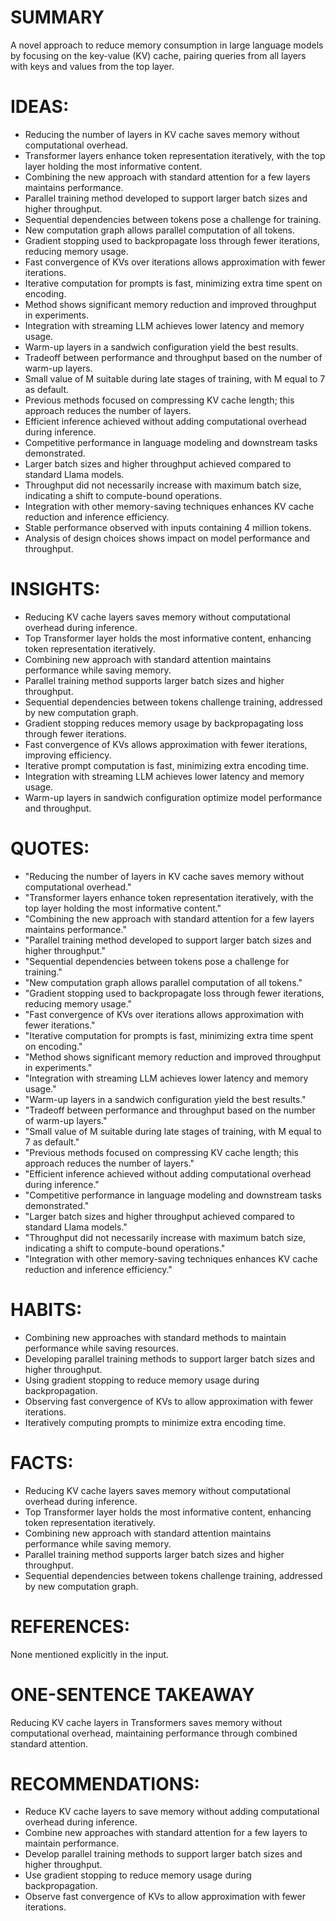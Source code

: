 # SUMMARY
A novel approach to reduce memory consumption in large language models by focusing on the key-value (KV) cache, pairing queries from all layers with keys and values from the top layer.

# IDEAS:
- Reducing the number of layers in KV cache saves memory without computational overhead.
- Transformer layers enhance token representation iteratively, with the top layer holding the most informative content.
- Combining the new approach with standard attention for a few layers maintains performance.
- Parallel training method developed to support larger batch sizes and higher throughput.
- Sequential dependencies between tokens pose a challenge for training.
- New computation graph allows parallel computation of all tokens.
- Gradient stopping used to backpropagate loss through fewer iterations, reducing memory usage.
- Fast convergence of KVs over iterations allows approximation with fewer iterations.
- Iterative computation for prompts is fast, minimizing extra time spent on encoding.
- Method shows significant memory reduction and improved throughput in experiments.
- Integration with streaming LLM achieves lower latency and memory usage.
- Warm-up layers in a sandwich configuration yield the best results.
- Tradeoff between performance and throughput based on the number of warm-up layers.
- Small value of M suitable during late stages of training, with M equal to 7 as default.
- Previous methods focused on compressing KV cache length; this approach reduces the number of layers.
- Efficient inference achieved without adding computational overhead during inference.
- Competitive performance in language modeling and downstream tasks demonstrated.
- Larger batch sizes and higher throughput achieved compared to standard Llama models.
- Throughput did not necessarily increase with maximum batch size, indicating a shift to compute-bound operations.
- Integration with other memory-saving techniques enhances KV cache reduction and inference efficiency.
- Stable performance observed with inputs containing 4 million tokens.
- Analysis of design choices shows impact on model performance and throughput.

# INSIGHTS:
- Reducing KV cache layers saves memory without computational overhead during inference.
- Top Transformer layer holds the most informative content, enhancing token representation iteratively.
- Combining new approach with standard attention maintains performance while saving memory.
- Parallel training method supports larger batch sizes and higher throughput.
- Sequential dependencies between tokens challenge training, addressed by new computation graph.
- Gradient stopping reduces memory usage by backpropagating loss through fewer iterations.
- Fast convergence of KVs allows approximation with fewer iterations, improving efficiency.
- Iterative prompt computation is fast, minimizing extra encoding time.
- Integration with streaming LLM achieves lower latency and memory usage.
- Warm-up layers in sandwich configuration optimize model performance and throughput.

# QUOTES:
- "Reducing the number of layers in KV cache saves memory without computational overhead."
- "Transformer layers enhance token representation iteratively, with the top layer holding the most informative content."
- "Combining the new approach with standard attention for a few layers maintains performance."
- "Parallel training method developed to support larger batch sizes and higher throughput."
- "Sequential dependencies between tokens pose a challenge for training."
- "New computation graph allows parallel computation of all tokens."
- "Gradient stopping used to backpropagate loss through fewer iterations, reducing memory usage."
- "Fast convergence of KVs over iterations allows approximation with fewer iterations."
- "Iterative computation for prompts is fast, minimizing extra time spent on encoding."
- "Method shows significant memory reduction and improved throughput in experiments."
- "Integration with streaming LLM achieves lower latency and memory usage."
- "Warm-up layers in a sandwich configuration yield the best results."
- "Tradeoff between performance and throughput based on the number of warm-up layers."
- "Small value of M suitable during late stages of training, with M equal to 7 as default."
- "Previous methods focused on compressing KV cache length; this approach reduces the number of layers."
- "Efficient inference achieved without adding computational overhead during inference."
- "Competitive performance in language modeling and downstream tasks demonstrated."
- "Larger batch sizes and higher throughput achieved compared to standard Llama models."
- "Throughput did not necessarily increase with maximum batch size, indicating a shift to compute-bound operations."
- "Integration with other memory-saving techniques enhances KV cache reduction and inference efficiency."

# HABITS:
- Combining new approaches with standard methods to maintain performance while saving resources.
- Developing parallel training methods to support larger batch sizes and higher throughput.
- Using gradient stopping to reduce memory usage during backpropagation.
- Observing fast convergence of KVs to allow approximation with fewer iterations.
- Iteratively computing prompts to minimize extra encoding time.

# FACTS:
- Reducing KV cache layers saves memory without computational overhead during inference.
- Top Transformer layer holds the most informative content, enhancing token representation iteratively.
- Combining new approach with standard attention maintains performance while saving memory.
- Parallel training method supports larger batch sizes and higher throughput.
- Sequential dependencies between tokens challenge training, addressed by new computation graph.

# REFERENCES:
None mentioned explicitly in the input.

# ONE-SENTENCE TAKEAWAY
Reducing KV cache layers in Transformers saves memory without computational overhead, maintaining performance through combined standard attention.

# RECOMMENDATIONS:
- Reduce KV cache layers to save memory without adding computational overhead during inference.
- Combine new approaches with standard attention for a few layers to maintain performance.
- Develop parallel training methods to support larger batch sizes and higher throughput.
- Use gradient stopping to reduce memory usage during backpropagation.
- Observe fast convergence of KVs to allow approximation with fewer iterations.